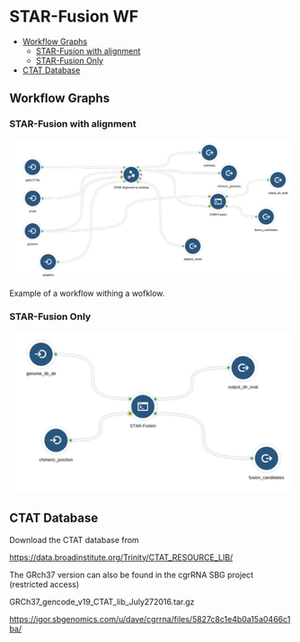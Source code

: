 STAR-Fusion WF
================

-   [Workflow Graphs](#workflow-graphs)
    -   [STAR-Fusion with alignment](#star-fusion-with-alignment)
    -   [STAR-Fusion Only](#star-fusion-only)
-   [CTAT Database](#ctat-database)

Workflow Graphs
---------------

### STAR-Fusion with alignment

![](star_fusion_with_alignment.png)

Example of a workflow withing a wofklow.

### STAR-Fusion Only

![](star_fusion_post_alignment.png)

CTAT Database
-------------

Download the CTAT database from

<https://data.broadinstitute.org/Trinity/CTAT_RESOURCE_LIB/>

The GRch37 version can also be found in the cgrRNA SBG project (restricted access)

GRCh37\_gencode\_v19\_CTAT\_lib\_July272016.tar.gz

<https://igor.sbgenomics.com/u/dave/cgrrna/files/5827c8c1e4b0a15a0466c1ba/>
